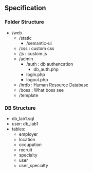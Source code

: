 
## Specification

### Folder Structure

+ /web
  + /static
    + /semantic-ui
  + /css : custom css
  + /js : custom js
  + /admin
    + /auth : db authencation
      + db_auth.php
    + login.php
    + logout.php
  + /hrdb : Human Resource Database
  + /boss : What boss see
  + /template

### DB Structure

+ db_lab1.sql
+ user: db_lab1
+ tables:
    + employer
    + location
    + occupation
    + recruit
    + specialty
    + user
    + user_specialty

